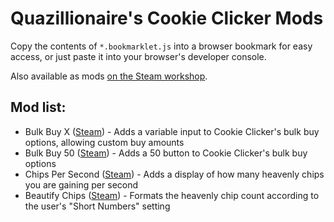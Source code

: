 # Quazillionaire's Cookie Clicker Mods

Copy the contents of `*.bookmarklet.js` into a browser bookmark for easy access, or just paste it into your browser's developer console.

Also available as mods [on the Steam workshop](https://steamcommunity.com/id/quazillionaire/myworkshopfiles/?appid=1454400).

## Mod list:
- Bulk Buy X ([Steam](https://steamcommunity.com/sharedfiles/filedetails/?id=2820469888)) - Adds a variable input to Cookie Clicker's bulk buy options, allowing custom buy amounts
- Bulk Buy 50 ([Steam](https://steamcommunity.com/sharedfiles/filedetails/?id=2796239524)) - Adds a 50 button to Cookie Clicker's bulk buy options
- Chips Per Second ([Steam](https://steamcommunity.com/sharedfiles/filedetails/?id=2820166963)) - Adds a display of how many heavenly chips you are gaining per second
- Beautify Chips ([Steam](https://steamcommunity.com/sharedfiles/filedetails/?id=2822489419)) - Formats the heavenly chip count according to the user's "Short Numbers" setting